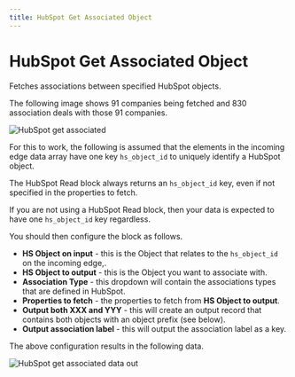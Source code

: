 ```yaml
---
title: HubSpot Get Associated Object
---
```


# HubSpot Get Associated Object

Fetches associations between specified HubSpot objects.

The following image shows 91 companies being fetched and 830 association deals with those 91 companies.

![HubSpot get associated](hubspot-get-associated.png#width=900)

For this to work, the following is assumed that the elements in the incoming edge data array 
have one key `hs_object_id` to uniquely identify a HubSpot object.

The HubSpot Read block always returns an `hs_object_id` key, even if not specified in the properties to fetch.

If you are not using a HubSpot Read block, then your data is expected to have one `hs_object_id` key regardless.

You should then configure the block as follows.

- **HS Object on input** - this is the Object that relates to the `hs_object_id` on the incoming edge,.
- **HS Object to output** - this is the Object you want to associate with.
- **Association Type** - this dropdown will contain the associations types that are defined in HubSpot.
- **Properties to fetch** - the properties to fetch from **HS Object to output**.
- **Output both XXX and YYY** - this will create an output record that contains both objects with an object prefix (see below).
- **Output association label** - this will output the association label as a key.

The above configuration results in the following data.

![HubSpot get associated data out](hubspot-get-associated-data-out.png#width=500)
